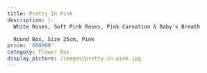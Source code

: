 ```yaml
---
title: Pretty In Pink
description: |-
  White Roses, Soft Pink Roses, Pink Carnation & Baby's Breath

  Round Box, Size 25cm, Pink
price: '600000'
category: Flower Box
display_picture: /images/pretty-in-pink.jpg
---
```


